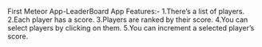 First Meteor App-LeaderBoard App
Features:-
1.There’s a list of players.
2.Each player has a score.
3.Players are ranked by their score.
4.You can select players by clicking on them.
5.You can increment a selected player’s score.